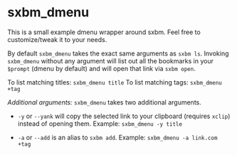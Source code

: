 # sxbm\_dmenu

This is a small example dmenu wrapper around sxbm. Feel free to customize/tweak
it to your needs.

By default `sxbm_dmenu` takes the exact same arguments as `sxbm ls`. Invoking
`sxbm_dmenu` without any argument will list out all the bookmarks in your
`$prompt` (dmenu by default) and will open that link via `sxbm open`.

To list matching titles: `sxbm_dmenu title`
To list matching tags: `sxbm_dmenu +tag`

*Additional arguments:* `sxbm_dmenu` takes two additional arguments.

* `-y` or `--yank` will copy the selected link to your clipboard
(requires `xclip`) instead of opening them. Example: `sxbm_dmenu -y title`

* `-a` or `--add` is an alias to `sxbm add`.
Example: `sxbm_dmenu -a link.com +tag`

